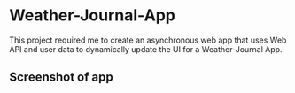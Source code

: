 # Weather-Journal-App
This project required me to create an asynchronous web app that uses Web API and user data to dynamically update the UI for a Weather-Journal App.
## Screenshot of app


